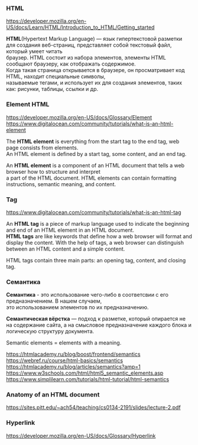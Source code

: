 ### HTML

https://developer.mozilla.org/en-US/docs/Learn/HTML/Introduction_to_HTML/Getting_started

**HTML**(Hypertext Markup Language) — язык гипертекстовой разметки для создания веб-страниц, представляет собой текстовый файл, который умеет читать  
браузер. HTML состоит из набора элементов, элементы HTML сообщают браузеру, как отображать содержимое.  
Когда такая страница открывается в браузере, он просматривает код HTML, находит специальные символы,  
называемые тегами, и использует их для создания элементов, таких как: рисунки, таблицы, ссылки и др.

### Element HTML

https://developer.mozilla.org/en-US/docs/Glossary/Element  
https://www.digitalocean.com/community/tutorials/what-is-an-html-element

The **HTML element** is everything from the start tag to the end tag, web page consists from elements.  
An HTML element is defined by a start tag, some content, and an end tag.

An **HTML element** is a component of an HTML document that tells a web browser how to structure and interpret  
a part of the HTML document. HTML elements can contain formatting instructions, semantic meaning, and content.

### Tag

https://www.digitalocean.com/community/tutorials/what-is-an-html-tag

An **HTML tag** is a piece of markup language used to indicate the beginning and end of an HTML element in an HTML document.  
**HTML tags** are like keywords that define how a web browser will format and display the content. With the help of tags,
a web browser can distinguish between an HTML content and a simple content.

HTML tags contain three main parts: an opening tag, content, and closing tag.

### Семантика

**Cемантика** - это использование чего-либо в соответсвии с его предназначением. В нашем случаем,  
это использованием элементов по их предназначению.

**Семантическая вёрстка** — подход к разметке, который опирается не на содержание сайта, а
на смысловое предназначение каждого блока и логическую структуру документа.

Semantic elements = elements with a meaning.

https://htmlacademy.ru/blog/boost/frontend/semantics  
https://webref.ru/course/html-basics/semantics  
https://htmlacademy.ru/blog/articles/semantics?amp=1  
https://www.w3schools.com/html/html5_semantic_elements.asp  
https://www.simplilearn.com/tutorials/html-tutorial/html-semantics

### Anatomy of an HTML document  

https://sites.pitt.edu/~ach54/teaching/cs0134-2191/slides/lecture-2.pdf

### Hyperlink

https://developer.mozilla.org/en-US/docs/Glossary/Hyperlink

